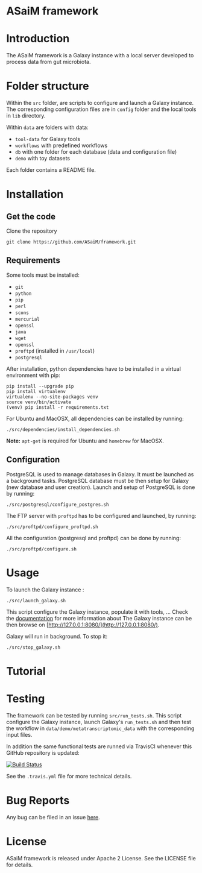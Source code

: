 ASaiM framework
===============

# Introduction

The ASaiM framework is a Galaxy instance with a local server developed to
process data from gut microbiota.

# Folder structure

Within the `src` folder, are scripts to configure and launch a Galaxy instance.
The corresponding configuration files are in `config` folder and the local tools
in `lib` directory.

Within `data` are folders with data:

- `tool-data` for Galaxy tools
- `workflows` with predefined workflows
- `db` with one folder for each database (data and configuration file)
- `demo` with toy datasets

Each folder contains a README file.

# Installation

## Get the code

Clone the repository

```
git clone https://github.com/ASaiM/framework.git
```

## Requirements

Some tools must be installed:

- `git`
- `python`
- `pip`
- `perl`
- `scons`
- `mercurial`
- `openssl`
- `java` 
- `wget`
- `openssl`
- `proftpd` (installed in `/usr/local`)
- `postgresql`

After installation, python dependencies have to be installed in a virtual environment
with pip:

```
pip install --upgrade pip
pip install virtualenv
virtualenv --no-site-packages venv
source venv/bin/activate
(venv) pip install -r requirements.txt
```

For Ubuntu and MacOSX, all dependencies can be installed by running:

```
./src/dependencies/install_dependencies.sh
```

**Note:** `apt-get` is required for Ubuntu and `homebrew` for MacOSX.

## Configuration

PostgreSQL is used to manage databases in Galaxy. It must be launched as a background 
tasks. PostgreSQL database must be then setup for Galaxy (new database and user creation).
Launch and setup of PostgreSQL is done by running:

```
./src/postgresql/configure_postgres.sh
```

The FTP server with `proftpd` has to be configured and launched, by running:

```
./src/proftpd/configure_proftpd.sh
```

All the configuration (postgresql and proftpd) can be done by running:

```
./src/proftpd/configure.sh
```

# Usage

To launch the Galaxy instance :

```
./src/launch_galaxy.sh
```

This script configure the Galaxy instance, populate it with tools, ... Check the 
[documentation](http://asaim.readthedocs.org/en/latest/framework/use.html) for more information about 
The Galaxy instance can be then browse on [http://127.0.0.1:8080/](http://127.0.0.1:8080/).

Galaxy will run in background. To stop it:

```
./src/stop_galaxy.sh
```

# Tutorial

# Testing

The framework can be tested by running `src/run_tests.sh`. This script configure
 the Galaxy instance, launch Galaxy's `run_tests.sh` and then test the workflow 
in `data/demo/metatranscriptomic_data` with the corresponding input files. 

In addition the same functional tests are runned via TravisCI whenever this 
GitHub repository is updated:

[![Build Status](https://travis-ci.org/ASaiM/framework.svg)](https://travis-ci.org/ASaiM/framework)

See the `.travis.yml` file for more technical details.

# Bug Reports

Any bug can be filed in an issue [here](https://github.com/ASaiM/framework/issues).

# License

ASaiM framework is released under Apache 2 License. See the LICENSE file for details.
